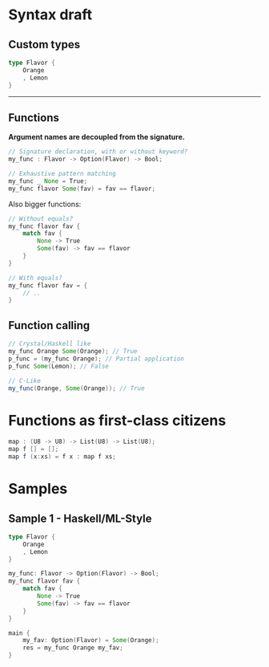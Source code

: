 # Syntax draft
## Custom types
```scala
type Flavor {
    Orange
    , Lemon
}
```

---

## Functions
**Argument names are decoupled from the signature.**
```scala
// Signature declaration, with or without keyword?
my_func : Flavor -> Option(Flavor) -> Bool;

// Exhaustive pattern matching
my_func _ None = True;
my_func flavor Some(fav) = fav == flavor;
```

Also bigger functions:
```scala
// Without equals?
my_func flavor fav {
    match fav {
        None -> True
        Some(fav) -> fav == flavor
    }
}

// With equals?
my_func flavor fav = {
    // ..
}
```

## Function calling
```scala
// Crystal/Haskell like
my_func Orange Some(Orange); // True
p_func = (my_func Orange); // Partial application
p_func Some(Lemon); // False

// C-Like
my_func(Orange, Some(Orange)); // True
```

# Functions as first-class citizens
```scala
map : (U8 -> U8) -> List(U8) -> List(U8);
map f [] = [];
map f (x:xs) = f x : map f xs;
```

# Samples
## Sample 1 - Haskell/ML-Style
```scala
type Flavor {
    Orange
    , Lemon
}

my_func: Flavor -> Option(Flavor) -> Bool;
my_func flavor fav {
    match fav {
        None -> True
        Some(fav) -> fav == flavor
    }
}

main {
    my_fav: Option(Flavor) = Some(Orange);
    res = my_func Orange my_fav;
}
```
